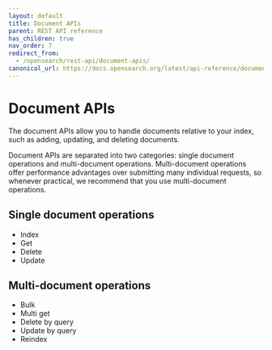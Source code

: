 ```yaml
---
layout: default
title: Document APIs
parent: REST API reference
has_children: true
nav_order: 7
redirect_from:
  - /opensearch/rest-api/document-apis/
canonical_url: https://docs.opensearch.org/latest/api-reference/document-apis/index/
---
```


# Document APIs

The document APIs allow you to handle documents relative to your index, such as adding, updating, and deleting documents.

Document APIs are separated into two categories: single document operations and multi-document operations. Multi-document operations offer performance advantages over submitting many individual requests, so whenever practical, we recommend that you use multi-document operations.

## Single document operations

- Index
- Get
- Delete
- Update

## Multi-document operations

- Bulk
- Multi get
- Delete by query
- Update by query
- Reindex
